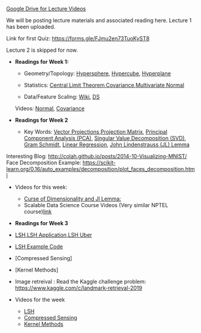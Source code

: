 [Google Drive for Lecture Videos](https://drive.google.com/drive/folders/1IEawjPjOiU6AqRGhyIbAWLIBJN1EuLXe)

We will be posting lecture materials and associated reading here.
Lecture 1 has been uploaded.

Link for first Quiz: https://forms.gle/FJmu2en73TuoKyST8

Lecture 2 is skipped for now. 


* __Readings for Week 1:__
  * Geometry/Topology: [Hypersphere](https://en.wikipedia.org/wiki/N-sphere), [Hypercube](https://en.wikipedia.org/wiki/Hypercube), [Hyperplane](https://en.wikipedia.org/wiki/Hyperplane)
  
  * Statistics: [Central Limit Theorem](https://en.wikipedia.org/wiki/Central_limit_theorem),[Covariance](https://en.wikipedia.org/wiki/Covariance_matrix),[Multivariate Normal](https://en.wikipedia.org/wiki/Multivariate_normal_distribution)

  * Data/Feature Scaling: [Wiki](https://en.wikipedia.org/wiki/Feature_scaling), [DS](https://towardsdatascience.com/all-about-feature-scaling-bcc0ad75cb35)
  
  Videos: [Normal](https://www.youtube.com/watch?v=eho8xH3E6mE), [Covariance](https://www.youtube.com/watch?v=152tSYtiQbw) 
  
* __Readings for Week 2__

  * Key Words: [Vector Projections](https://en.wikipedia.org/wiki/Vector_projection),[Projection Matrix](https://en.wikipedia.org/wiki/Projection_matrix), [Principal Component Analysis (PCA)](https://en.wikipedia.org/wiki/Principal_component_analysis), [Singular Value Decomposition (SVD)](https://en.wikipedia.org/wiki/Singular_value_decomposition), [Gram Schmidt](https://en.wikipedia.org/wiki/Gram%E2%80%93Schmidt_process), [Linear Regression](https://en.wikipedia.org/wiki/Linear_regression), [John Lindenstrauss (JL) Lemma](https://en.wikipedia.org/wiki/Johnson%E2%80%93Lindenstrauss_lemma)

Interesting Blog: http://colah.github.io/posts/2014-10-Visualizing-MNIST/
Face Decomposition Example: https://scikit-learn.org/0.16/auto_examples/decomposition/plot_faces_decomposition.html

  * Videos for this week: 
    * [Curse of Dimensionality and Jl Lemma:](https://www.youtube.com/watch?v=xVh6B7zhh88)
    *  Scalable Data Science Course Videos (Very similar NPTEL course)[link](https://www.youtube.com/watch?v=pdg2MUZLeSE&list=PLbRMhDVUMngekIHyLt8b_3jQR7C0KUCul)

* __Readings for Week 3__
 * [LSH](http://www.mit.edu/~andoni/LSH/),[LSH Application](https://santhoshhari.github.io/Locality-Sensitive-Hashing/),[LSH Uber](https://eng.uber.com/lsh/)
 * [LSH Example Code](http://ethen8181.github.io/machine-learning/recsys/content_based/lsh_text.html)
 * [Compressed Sensing]
 * [Kernel Methods]
 * Image retreival : Read the Kaggle challenge problem: https://www.kaggle.com/c/landmark-retrieval-2019

 * Videos for the week 
   * [LSH](https://www.youtube.com/watch?v=YVL7QlRWd24)
   * [Compressed Sensing]((http://databookuw.com/page-2/page-13/))
   * [Kernel Methods]()
 




